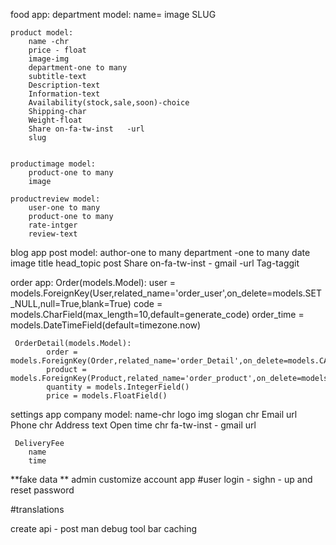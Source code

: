 food app:
department model:
        name=
        image
        SLUG

    product model:
        name -chr
        price - float
        image-img
        department-one to many
        subtitle-text
        Description-text
        Information-text
        Availability(stock,sale,soon)-choice
        Shipping-char
        Weight-float
        Share on-fa-tw-inst   -url
        slug


    productimage model:
        product-one to many
        image

    productreview model:
        user-one to many
        product-one to many
        rate-intger
        review-text

blog app
    post model:
        author-one to many
        department -one to many
        date
        image
        title
        head_topic
        post
        Share on-fa-tw-inst - gmail -url
        Tag-taggit

order app:
    Order(models.Model):
        user = models.ForeignKey(User,related_name='order_user',on_delete=models.SET_NULL,null=True,blank=True)
        code = models.CharField(max_length=10,default=generate_code)
        order_time = models.DateTimeField(default=timezone.now)

     OrderDetail(models.Model):
            order = models.ForeignKey(Order,related_name='order_Detail',on_delete=models.CASCADE)
            product = models.ForeignKey(Product,related_name='order_product',on_delete=models.SET_NULL,null=True,blank=True)
            quantity = models.IntegerField()
            price = models.FloatField()

settings app
    company model:
        name-chr
        logo img
        slogan chr
        Email url
        Phone chr
        Address text
        Open time chr
        fa-tw-inst - gmail url

     DeliveryFee
        name
        time

**fake data 
** admin customize account app #user login - sighn - up and reset password

#translations

create api - post man
debug tool bar
caching

    


